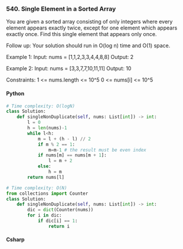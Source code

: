 ### 540. Single Element in a Sorted Array
You are given a sorted array consisting of only integers where every element appears exactly twice, except for one element which appears exactly once. Find this single element that appears only once.

Follow up: Your solution should run in O(log n) time and O(1) space.

Example 1:
Input: nums = [1,1,2,3,3,4,4,8,8]
Output: 2

Example 2:
Input: nums = [3,3,7,7,10,11,11]
Output: 10

Constraints:
    1 <= nums.length <= 10^5
    0 <= nums[i] <= 10^5
#### Python
```python
# Time complexity: O(logN)
class Solution:
    def singleNonDuplicate(self, nums: List[int]) -> int:
        l = 0
        h = len(nums)-1
        while l<h:
            m = l + (h - l) // 2
            if m % 2 == 1:
                m=m-1 # the result must be even index
            if nums[m] == nums[m + 1]:
                l = m + 2
            else:
                h = m
        return nums[l]
```
```python
# Time complexity: O(N)
from collections import Counter
class Solution:
    def singleNonDuplicate(self, nums: List[int]) -> int:
        dic = dict(Counter(nums))
        for i in dic:
            if dic[i] == 1:
                return i
```
#### Csharp
```csharp
```


